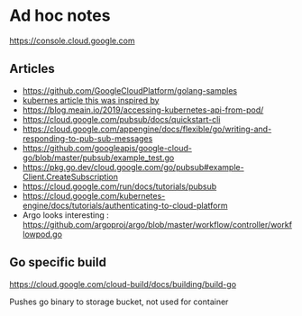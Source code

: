 # Ad hoc notes


https://console.cloud.google.com

## Articles 
* https://github.com/GoogleCloudPlatform/golang-samples
* [kubernes article this was inspired by](https://kubernetes.io/docs/tasks/job/fine-parallel-processing-work-queue/)
* https://blog.meain.io/2019/accessing-kubernetes-api-from-pod/
* https://cloud.google.com/pubsub/docs/quickstart-cli
* https://cloud.google.com/appengine/docs/flexible/go/writing-and-responding-to-pub-sub-messages
* https://github.com/googleapis/google-cloud-go/blob/master/pubsub/example_test.go
* https://pkg.go.dev/cloud.google.com/go/pubsub#example-Client.CreateSubscription
* https://cloud.google.com/run/docs/tutorials/pubsub
* https://cloud.google.com/kubernetes-engine/docs/tutorials/authenticating-to-cloud-platform
* Argo looks interesting : https://github.com/argoproj/argo/blob/master/workflow/controller/workflowpod.go

## Go specific build
https://cloud.google.com/cloud-build/docs/building/build-go

Pushes go binary to storage bucket, not used for container

